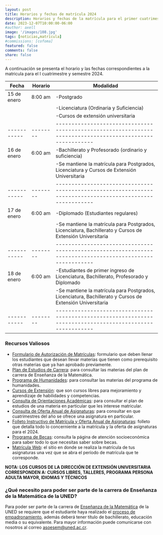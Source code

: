 ```yaml
---
layout: post
title: Horarios y fechas de matrícula 2024
description: Horarios y fechas de la matrícula para el primer cuatrimestre y semestre del 2024.
date: 2023-12-07T10:00:00-06:00
#author: axell
image: '/images/108.jpg'
tags: [noticias,matrícula]
#commissions: [cofoma]
featured: false
comments: false
share: false
---
```


A continuación se presenta el horario y las fechas correspondientes a la matricula para el I cuatrimestre y semestre 2024.

|Fecha      |Horario |Modalidad                                                                                                |
|-----------|--------|---------------------------------------------------------------------------------------------------------|
|15 de enero|8:00 am |-Postgrado                                                                                               |
|           |        |-Licenciatura (Ordinaria y Suficiencia)                                                                  |
|           |        |-Cursos de extensión universitaria                                                                       |
|-----------|--------|---------------------------------------------------------------------------------------------------------|
|16 de enero|6:00 am |-Bachillerato y Profesorado (ordinario y suficiencia)                                                    |
|           |        |-Se mantiene la matrícula para Postgrados, Licenciatura y Cursos de Extensión Universitaria              |
|-----------|--------|---------------------------------------------------------------------------------------------------------|
|17 de enero|6:00 am |-Diplomado (Estudiantes regulares)                                                                       |
|           |        |-Se mantiene la matrícula para Postgrados, Licenciatura, Bachillerato y Cursos de Extensión Universitaria|
|-----------|--------|---------------------------------------------------------------------------------------------------------|
|18 de enero|6:00 am |-Estudiantes de primer ingreso de Licenciatura, Bachillerato, Profesorado y Diplomado                    |
|           |        |-Se mantiene la matrícula para Postgrados, Licenciatura, Bachillerato y Cursos de Extensión Universitaria|
|-----------|--------|---------------------------------------------------------------------------------------------------------|

### Recursos Valiosos

* [Formulario de Autorización de Matrículas][1]: formulario que deben llenar los estudiantes que desean llevar materias que tienen como prerequisito otras materias que ya han aprobado previamente.
* [Plan de Estudios de Carrera][2]: para consultar las materias del plan de carrera de Enseñanza de la Matemática.
* [Programa de Humanidades][3]: para consultar las materias del programa de humanidades.
* [Cursos de Extensión][9]: que son cursos libres para mejoramiento y aprendizaje de habilidades y competencias.
* [Consulta de Orientaciones Académicas][4]: para consultar el plan de estudios de una materia en particular que les interese matricular.
* [Consulta de Oferta Anual de Asignaturas][5]: para consultar en que cuatrimestres del año se ofrece una asignatura en particular.
* [Folleto Instructivo de Matrícula y Oferta Anual de Asignaturas][10]: folleto que detalla todo lo concerniente a la matrícula y la oferta de asignaturas para el 2024.
* [Programa de Becas][6]: consulta la página de atención socioeconómica para saber todo lo que necesitas saber sobre becas.
* [Matrícula Web][7]: el sitio en donde se realiza la matrícula de tus asignaturas una vez que se abra el período de matrícula que te corresponde.

**NOTA: LOS CURSOS DE LA DIRECCIÓN DE EXTENSIÓN UNIVERSITARIA CORRESPONDEN A: CURSOS LIBRES, TALLERES, PROGRAMA PERSONA ADULTA MAYOR, IDIOMAS Y TÉCNICOS**

### ¿Qué necesito para poder ser parte de la carrera de Enseñanza de la Matemática de la UNED?

Para poder ser parte de la carrera de [Enseñanza de la Matemática][2] de la UNED se requiere que el estudiante haya realizado el [proceso de empadronamiento][8], además deberá tener título de bachillerato, educación media o su equivalente. 
Para mayor información puede comunicarse con nosotros al correo [asoesem@uned.ac.cr](mailto:asoesem@uned.ac.cr).


[1]:https://www.uned.ac.cr/index.php/ecen/noticias/autorizaciones-de-matricula
[2]:https://www.uned.ac.cr/ecen/ensenanza-de-la-matematica
[3]:https://www.uned.ac.cr/ecsh/programa-de-humanidades
[4]:https://orientacionesacademicas.uned.ac.cr/consultas/
[5]:https://produccion.uned.ac.cr/sigoa/consultaweb3.aspx
[6]:https://www.uned.ac.cr/vida-estudiantil/servicios/dependencias/oficina-de-atencion-socioeconomica/becas
[7]:https://matriweb.uned.ac.cr/
[8]:https://www.uned.ac.cr/vida-estudiantil/servicios/dependencias/oficina-de-registro-y-administracion-estudiantil/admision-y-matricula
[9]:https://www.uned.ac.cr/oferta-educativa/cursos-de-extension
[10]:https://www.uned.ac.cr/sites/default/files/2023-12/INSTRUCTIVO-I-2024_0.pdf
